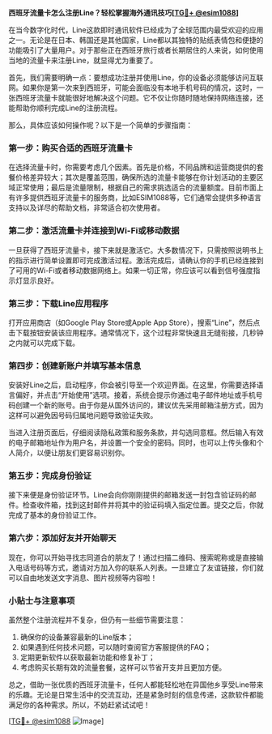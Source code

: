 **西班牙流量卡怎么注册Line？轻松掌握海外通讯技巧[[TG💪+ @esim1088](https://t.me/s/esim1088)]**

在当今数字化时代，Line这款即时通讯软件已经成为了全球范围内最受欢迎的应用之一。无论是在日本、韩国还是其他国家，Line都以其独特的贴纸表情包和便捷的功能吸引了大量用户。对于那些正在西班牙旅行或者长期居住的人来说，如何使用当地的流量卡来注册Line，就显得尤为重要了。

首先，我们需要明确一点：要想成功注册并使用Line，你的设备必须能够访问互联网。如果你是第一次来到西班牙，可能会面临没有本地手机号码的情况，这时，一张西班牙流量卡就能很好地解决这个问题。它不仅让你随时随地保持网络连接，还能帮助你顺利完成Line的注册流程。

那么，具体应该如何操作呢？以下是一个简单的步骤指南：

### 第一步：购买合适的西班牙流量卡

在选择流量卡时，你需要考虑几个因素。首先是价格，不同品牌和运营商提供的套餐价格差异较大；其次是覆盖范围，确保所选的流量卡能够在你计划活动的主要区域正常使用；最后是流量限制，根据自己的需求挑选适合的流量额度。目前市面上有许多提供西班牙流量卡的服务商，比如ESIM1088等，它们通常会提供多种语言支持以及详尽的帮助文档，非常适合初次使用者。

### 第二步：激活流量卡并连接到Wi-Fi或移动数据

一旦获得了西班牙流量卡，接下来就是激活它。大多数情况下，只需按照说明书上的指示进行简单设置即可完成激活过程。激活完成后，请确认你的手机已经连接到了可用的Wi-Fi或者移动数据网络上。如果一切正常，你应该可以看到信号强度指示灯显示良好。

### 第三步：下载Line应用程序

打开应用商店（如Google Play Store或Apple App Store），搜索“Line”，然后点击下载按钮安装该应用程序。通常情况下，这个过程非常快速且无缝衔接，几秒钟之内就可以完成下载。

### 第四步：创建新账户并填写基本信息

安装好Line之后，启动程序，你会被引导至一个欢迎界面。在这里，你需要选择语言偏好，并点击“开始使用”选项。接着，系统会提示你通过电子邮件地址或手机号码创建一个新的账号。由于你是从国外访问的，建议优先采用邮箱注册方式，因为这样可以避免因号码归属地问题导致验证失败。

当进入注册页面后，仔细阅读隐私政策和服务条款，并勾选同意框。然后输入有效的电子邮箱地址作为用户名，并设置一个安全的密码。同时，也可以上传头像和个人简介，以便让朋友们更容易识别你。

### 第五步：完成身份验证

接下来便是身份验证环节。Line会向你刚刚提供的邮箱发送一封包含验证码的邮件。检查收件箱，找到这封邮件并将其中的验证码填入指定位置。提交之后，你就完成了基本的身份验证工作。

### 第六步：添加好友并开始聊天

现在，你可以开始寻找志同道合的朋友了！通过扫描二维码、搜索昵称或是直接输入电话号码等方式，邀请对方加入你的联系人列表。一旦建立了友谊链接，你们就可以自由地发送文字消息、图片视频等内容啦！

### 小贴士与注意事项

虽然整个注册流程并不复杂，但仍有一些细节需要注意：

1. 确保你的设备兼容最新的Line版本；
2. 如果遇到任何技术问题，可以随时查阅官方客服提供的FAQ；
3. 定期更新软件以获取最新功能和修复补丁；
4. 考虑购买长期有效的流量套餐，这样可以节省开支并且更加方便。

总之，借助一张优质的西班牙流量卡，任何人都能轻松地在异国他乡享受Line带来的乐趣。无论是日常生活中的交流互动，还是紧急时刻的信息传递，这款软件都能满足你的各种需求。所以，不妨赶紧试试吧！

[[TG💪+ @esim1088](https://t.me/s/esim1088) ![Image](https://i.postimg.cc/4NQfJmqS/Snipaste-2025-05-13-00-14-12.png)]